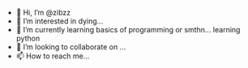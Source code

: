 - 👋 Hi, I’m @zibzz
- 👀 I’m interested in dying...
- 🌱 I’m currently learning basics of programming or smthn... learning python
- 💞️ I’m looking to collaborate on ...
- 📫 How to reach me...

<!---
zibzz/zibzz is a ✨ special ✨ repository because its `README.md` (this file) appears on your GitHub profile.
You can click the Preview link to take a look at your changes.
--->
